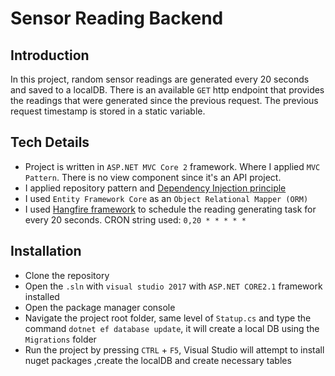 # Sensor Reading Backend

## Introduction
In this project, random sensor readings are generated every 20 seconds and saved to a localDB. There is an available `GET` http endpoint that provides the readings that were generated since the previous request. The previous request timestamp is stored in a static variable.

## Tech Details
- Project is written in `ASP.NET MVC Core 2` framework. Where I applied `MVC Pattern`. There is no view component since it's an API project.
- I applied repository pattern and [Dependency Injection principle](https://en.wikipedia.org/wiki/Dependency_injection)
- I used `Entity Framework Core` as an `Object Relational Mapper (ORM)`
- I used [Hangfire framework](https://www.hangfire.io/) to schedule the reading generating task for every 20 seconds. CRON string used: `0,20 * * * * *`

## Installation
- Clone the repository
- Open the `.sln` with `visual studio 2017` with `ASP.NET CORE2.1` framework installed
- Open the package manager console 
- Navigate the project root folder, same level of `Statup.cs` and type the command `dotnet ef database update`, it will create a local DB using the `Migrations` folder
- Run the project by pressing `CTRL` + `F5`, Visual Studio will attempt to install nuget packages ,create the localDB and create necessary tables
